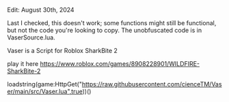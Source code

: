 Edit: August 30th, 2024

Last I checked, this doesn't work; some functions might still be functional, but not the code you're looking to copy. The unobfuscated code is in VaserSource.lua.

Vaser is a Script for Roblox SharkBite 2

play it here https://www.roblox.com/games/8908228901/WILDFIRE-SharkBite-2

loadstring(game:HttpGet("https://raw.githubusercontent.com/cienceTM/Vaser/main/src/Vaser.lua",true))()
